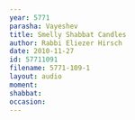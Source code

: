 ```yaml
---
year: 5771
parasha: Vayeshev
title: Smelly Shabbat Candles
author: Rabbi Eliezer Hirsch
date: 2010-11-27
id: 57711091
filename: 5771-109-1
layout: audio
moment: 
shabbat: 
occasion: 
---
```

